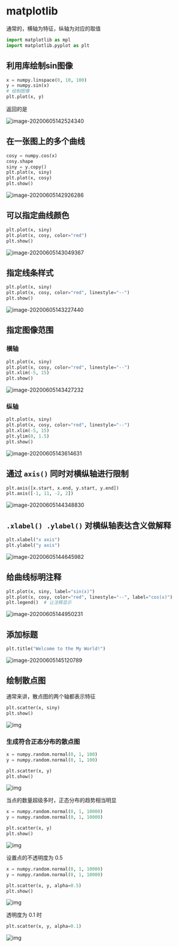 # matplotlib

通常的，横轴为特征，纵轴为对应的取值

```python
import matplotlib as mpl
import matplotlib.pyplot as plt
```

## 利用库绘制sin图像

```python
x = numpy.linspace(0, 10, 100)
y = numpy.sin(x)
# 绘制图像
plt.plot(x, y)
```

返回的是

![image-20200605142524340](img/image-20200605142524340.png)

## 在一张图上的多个曲线

```python
cosy = numpy.cos(x)
cosy.shape
siny = y.copy()
plt.plot(x, siny)
plt.plot(x, cosy)
plt.show()
```

![image-20200605142926286](img/image-20200605142926286.png)

## 可以指定曲线颜色

```python
plt.plot(x, siny)
plt.plot(x, cosy, color="red")
plt.show()
```

![image-20200605143049367](img/image-20200605143049367.png)

## 指定线条样式

```python
plt.plot(x, siny)
plt.plot(x, cosy, color="red", linestyle="--")
plt.show()
```

![image-20200605143227440](img/image-20200605143227440.png)

## 指定图像范围

### 横轴

```python
plt.plot(x, siny)
plt.plot(x, cosy, color="red", linestyle="--")
plt.xlim(-5, 15)
plt.show()
```

![image-20200605143427232](img/image-20200605143427232.png)

### 纵轴

```python
plt.plot(x, siny)
plt.plot(x, cosy, color="red", linestyle="--")
plt.xlim(-5, 15)
plt.ylim(0, 1.5)
plt.show()
```

![image-20200605143614631](img/image-20200605143614631.png)

## 通过 `axis()` 同时对横纵轴进行限制

```python
plt.axis([x.start, x.end, y.start, y.end])
plt.axis([-1, 11, -2, 2])
```

![image-20200605144348830](img/image-20200605144348830.png)

## `.xlabel() .ylabel()`  对横纵轴表达含义做解释

```python
plt.xlabel("x axis")
plt.ylabel("y axis")
```

![image-20200605144645982](img/image-20200605144645982.png)

## 给曲线标明注释

```python
plt.plot(x, siny, label="sin(x)")
plt.plot(x, cosy, color="red", linestyle="--", label="cos(x)")
plt.legend()  # 让注释显示
```

![image-20200605144950231](img/image-20200605144950231.png)

## 添加标题

```python
plt.title("Welcome to the My World!")
```

![image-20200605145120789](img/image-20200605145120789.png)

## 绘制散点图

通常来讲，散点图的两个轴都表示特征

```python
plt.scatter(x, siny)
plt.show()
```

![img](img/img.png)

### 生成符合正态分布的散点图

```python
x = numpy.random.normal(0, 1, 100)
y = numpy.random.normal(0, 1, 100)

plt.scatter(x, y)
plt.show()
```

![img](img/img1.png)

当点的数量超级多时，正态分布的趋势相当明显

```python
x = numpy.random.normal(0, 1, 10000)
y = numpy.random.normal(0, 1, 10000)

plt.scatter(x, y)
plt.show()
```

![img](img/img2.png)

设置点的不透明度为 0.5

```python
x = numpy.random.normal(0, 1, 10000)
y = numpy.random.normal(0, 1, 10000)

plt.scatter(x, y, alpha=0.5)
plt.show()
```

![img](img/im2g.png)

透明度为 0.1 时

```python
plt.scatter(x, y, alpha=0.1)
```

![img](img/im4g.png)